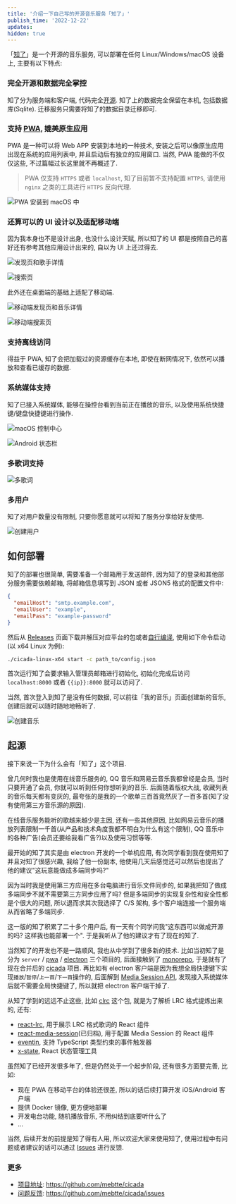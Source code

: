 ```yaml
---
title: '介绍一下自己写的开源音乐服务「知了」'
publish_time: '2022-12-22'
updates:
hidden: true
---
```


「[知了](https://github.com/mebtte/cicada)」是一个开源的音乐服务, 可以部署在任何 Linux/Windows/macOS 设备上, 主要有以下特点:

### 完全开源和数据完全掌控

知了分为服务端和客户端, 代码完全[开源](https://github.com/mebtte/cicada). 知了上的数据完全保留在本机, 包括数据库(Sqlite). 迁移服务只需要将知了的数据目录迁移即可.

### 支持 [PWA](https://developer.mozilla.org/docs/Web/Progressive_web_apps), 媲美原生应用

PWA 是一种可以将 Web APP 安装到本地的一种技术, 安装之后可以像原生应用出现在系统的应用列表中, 并且启动后有独立的应用窗口. 当然, PWA 能做的不仅仅这些, 不过篇幅过长这里就不再概述了.

> PWA 仅支持 `HTTPS` 或者 `localhost`, 知了目前暂不支持配置 `HTTPS`, 请使用 `nginx` 之类的工具进行 `HTTPS` 反向代理.

![PWA 安装到 macOS 中](./pwa.png)

### 还算可以的 UI 设计以及适配移动端

因为我本身也不是设计出身, 也没什么设计天赋, 所以知了的 UI 都是按照自己的喜好还有参考其他应用设计出来的, 自以为 UI 上还过得去.

![发现页和歌手详情](./discover.png)

![搜索页](./search.png)

此外还在桌面端的基础上适配了移动端.

![移动端发现页和音乐详情](./discover_mini.jpeg)

![移动端搜索页](./search_mini.jpeg)

### 支持离线访问

得益于 PWA, 知了会把加载过的资源缓存在本地, 即使在断网情况下, 依然可以播放和查看已缓存的数据.

### 系统媒体支持

知了已接入系统媒体, 能够在操控台看到当前正在播放的音乐, 以及使用系统快捷键/键盘快捷键进行操作.

![macOS 控制中心](./macos_control_center.png)

![Android 状态栏](./android_status_bar.jpeg)

### 多歌词支持

![多歌词](./multiple_lyric.png)

### 多用户

知了对用户数量没有限制, 只要你愿意就可以将知了服务分享给好友使用.

![创建用户](./create_user.png)

## 如何部署

知了的部署也很简单, 需要准备一个邮箱用于发送邮件, 因为知了的登录和其他部分服务需要依赖邮箱, 将邮箱信息填写到 JSON 或者 JSON5 格式的配置文件中:

```json
{
  "emailHost": "smtp.example.com",
  "emailUser": "example",
  "emailPass": "example-password"
}
```

然后从 [Releases](https://github.com/mebtte/cicada/releases) 页面下载并解压对应平台的包或者[自行编译](https://github.com/mebtte/cicada/blob/master/docs/build/index.md), 使用如下命令启动(以 x64 Linux 为例):

```sh
./cicada-linux-x64 start -c path_to/config.json
```

首次运行知了会要求输入管理员邮箱进行初始化, 初始化完成后访问 `localhost:8000` 或者 `{{ip}}:8000` 就可以访问了.

当然, 首次登入到知了是没有任何数据, 可以前往「我的音乐」页面创建新的音乐, 创建后就可以随时随地地畅听了.

![创建音乐](./create_music.png)

## 起源

接下来说一下为什么会有「知了」这个项目.

曾几何时我也是使用在线音乐服务的, QQ 音乐和网易云音乐我都曾经是会员, 当时只要开通了会员, 你就可以听到任何你想听到的音乐. 后面随着版权大战, 收藏列表的音乐每天都有变灰的, 最夸张的是我的一个歌单三百首竟然灰了一百多首(知了没有使用第三方音乐源的原因).

在线音乐服务能听的歌越来越少是主因, 还有一些其他原因, 比如网易云音乐的播放列表限制一千首(从产品和技术角度我都不明白为什么有这个限制), QQ 音乐中的各种广告(会员还要给我看广告?)以及使用习惯等等.

最开始的知了其实是由 electron 开发的一个单机应用, 有次同学看到我在使用知了并且对知了很感兴趣, 我给了他一份副本, 他使用几天后感觉还可以然后也提出了他的建议"这玩意能做成多端同步吗?"

因为当时我是使用第三方应用在多台电脑进行音乐文件同步的, 如果我把知了做成多端同步不就不需要第三方同步应用了吗? 但是多端同步的实现复杂性和安全性都是个很大的问题, 所以退而求其次我选择了 C/S 架构, 多个客户端连接一个服务端从而省略了多端同步.

这一版的知了积累了二十多个用户后, 有一天有个同学问我"这东西可以做成开源的吗? 这样我也能部署一个". 于是我听从了他的建议才有了现在的知了.

当然知了的开发也不是一路顺风, 我也从中学到了很多新的技术. 比如当初知了是分为 `server` / [pwa](https://github.com/mebtte/cicada_pwa) / [electron](https://github.com/mebtte/cicada_electron) 三个项目的, 后面接触到了 [monorepo](https://monorepo.tools), 于是就有了现在合并后的 [cicada](https://github.com/mebtte/cicada) 项目. 再比如有 electron 客户端是因为我想全局快捷键下实现`播放`/`暂停`/`上一首`/`下一首`操作的, 后面解到 [Media Session API](https://developer.mozilla.org/docs/Web/API/Media_Session_API), 发现接入系统媒体后就不需要全局快捷键了, 所以就把 electron 客户端干掉了.

从知了学到的远远不止这些, 比如 [clrc](https://github.com/mebtte/clrc) 这个包, 就是为了解析 LRC 格式提炼出来的, 还有:

- [react-lrc](https://github.com/mebtte/react-lrc), 用于展示 LRC 格式歌词的 React 组件
- [react-media-session](https://github.com/mebtte/react-media-session)(已归档), 用于配置 Media Session 的 React 组件
- [eventin](https://github.com/mebtte/eventin), 支持 TypeScript 类型约束的事件触发器
- [x-state](https://github.com/mebtte/cicada/blob/master/apps/pwa/src/utils/x_state.tsx), React 状态管理工具

虽然知了已经开发很多年了, 但是仍然处于一个起步阶段, 还有很多方面要完善, 比如:

- 现在 PWA 在移动平台的体验还很差, 所以的话后续打算开发 iOS/Android 客户端
- 提供 Docker 镜像, 更方便地部署
- 开发电台功能, 随机播放音乐, 不用纠结到底要听什么了
- ...

当然, 后续开发的前提是知了得有人用, 所以欢迎大家来使用知了, 使用过程中有问题或者建议的话可以通过 [Issues](https://github.com/mebtte/cicada/issues) 进行反馈.

### 更多

- [项目地址](https://github.com/mebtte/cicada): https://github.com/mebtte/cicada
- [问题反馈](https://github.com/mebtte/cicada/issues): https://github.com/mebtte/cicada/issues
